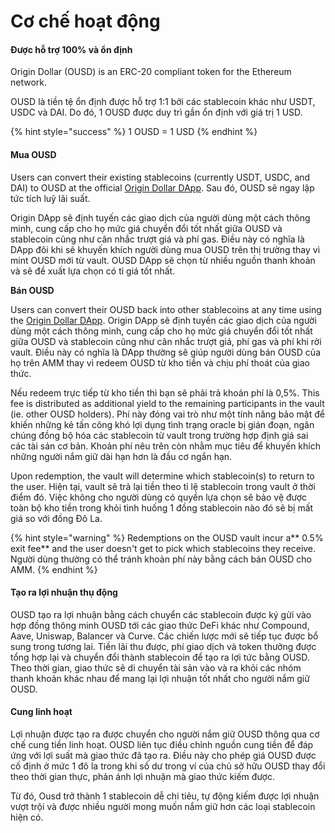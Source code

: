 # Cơ chế hoạt động

#### Được hỗ trợ 100% và ổn định

Origin Dollar (OUSD) is an ERC-20 compliant token for the Ethereum network.

OUSD là tiền tệ ổn định được hỗ trợ 1:1 bởi các stablecoin khác như USDT, USDC và DAI. Do đó, 1 OUSD được duy trì gần ổn định với giá trị 1 USD.

{% hint style="success" %}
1 OUSD = 1 USD
{% endhint %}

#### Mua OUSD

Users can convert their existing stablecoins (currently USDT, USDC, and DAI) to OUSD at the official [Origin Dollar DApp](https://www.ousd.com). Sau đó, OUSD sẽ ngay lập tức tích luỹ lãi suất.

Origin DApp sẽ định tuyến các giao dịch của người dùng một cách thông minh, cung cấp cho họ mức giá chuyển đổi tốt nhất giữa OUSD và stablecoin cũng như cân nhắc trượt giá và phí gas. Điều này có nghĩa là DApp đôi khi sẽ khuyến khích người dùng mua OUSD trên thị trường thay vì mint OUSD mới từ vault. OUSD DApp sẽ chọn từ nhiều nguồn thanh khoản và sẽ đề xuất lựa chọn có tỉ giá tốt nhất.

**Bán OUSD**

Users can convert their OUSD back into other stablecoins at any time using the [Origin Dollar DApp](https://www.ousd.com). Origin DApp sẽ định tuyến các giao dịch của người dùng một cách thông minh, cung cấp cho họ mức giá chuyển đổi tốt nhất giữa OUSD và stablecoin cũng như cân nhắc trượt giá, phí gas và phí khi rời vault. Điều này có nghĩa là DApp thường sẽ giúp người dùng bán OUSD của họ trên AMM thay vì redeem OUSD từ kho tiền và chịu phí thoát của giao thức.

Nếu redeem trực tiếp từ kho tiền thì bạn sẽ phải trả khoản phí là 0,5%. This fee is distributed as additional yield to the remaining participants in the vault (ie. other OUSD holders). Phí này đóng vai trò như một tính năng bảo mật để khiến những kẻ tấn công khó lợi dụng tình trạng oracle bị gián đoạn, ngăn chúng đồng bộ hóa các stablecoin từ vault trong trường hợp định giá sai các tài sản cơ bản. Khoản phí nêu trên còn nhằm mục tiêu để khuyến khích những người nắm giữ dài hạn hơn là đầu cơ ngắn hạn.

Upon redemption, the vault will determine which stablecoin(s) to return to the user. Hiện tại, vault sẽ trả lại tiền theo tỉ lệ stablecoin trong vault ở thời điểm đó. Việc không cho người dùng có quyền lựa chọn sẽ bảo vệ được toàn bộ kho tiền trong khỏi tình huống 1 đồng stablecoin nào đó sẽ bị mất giá so với đồng Đô La.

{% hint style="warning" %}
Redemptions on the OUSD vault incur a** 0.5% exit fee** and the user doesn't get to pick which stablecoins they receive. Người dùng thường có thể tránh khoản phí này bằng cách bán OUSD cho AMM.
{% endhint %}

#### Tạo ra **lợi nhuận thụ động**

OUSD tạo ra lợi nhuận bằng cách chuyển các stablecoin được ký gửi vào hợp đồng thông minh OUSD tới các giao thức DeFi khác như Compound, Aave, Uniswap, Balancer và Curve. Các chiến lược mới sẽ tiếp tục được bổ sung trong tương lai. Tiền lãi thu được, phí giao dịch và token thưởng được tổng hợp lại và chuyển đổi thành stablecoin để tạo ra lợi tức bằng OUSD. Theo thời gian, giao thức sẽ di chuyển tài sản vào và ra khỏi các nhóm thanh khoản khác nhau để mang lại lợi nhuận tốt nhất cho người nắm giữ OUSD.

#### **Cung linh hoạt**

Lợi nhuận được tạo ra được chuyển cho người nắm giữ OUSD thông qua cơ chế cung tiền linh hoạt. OUSD liên tục điều chỉnh nguồn cung tiền để đáp ứng với lợi suất mà giao thức đã tạo ra. Điều này cho phép giá OUSD được cố định ở mức 1 đô la trong khi số dư trong ví của chủ sở hữu OUSD thay đổi theo thời gian thực, phản ánh lợi nhuận mà giao thức kiếm được.

Từ đó, Ousd trở thành 1 stablecoin dễ chi tiêu, tự động kiếm được lợi nhuận vượt trội và được nhiều người mong muốn nắm giữ hơn các loại stablecoin hiện có.
